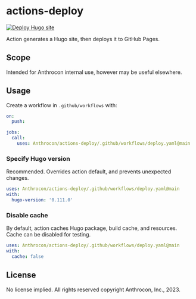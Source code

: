 # actions-deploy

[![Deploy Hugo site](https://github.com/Anthrocon/actions-deploy/actions/workflows/test.yaml/badge.svg)](https://github.com/Anthrocon/actions-deploy/actions/workflows/test.yaml)

Action generates a Hugo site, then deploys it to GitHub Pages.

## Scope

Intended for Anthrocon internal use, however may be useful elsewhere.

## Usage

Create a workflow in `.github/workflows` with:

```yaml
on:
  push:

jobs:
  call:
    uses: Anthrocon/actions-deploy/.github/workflows/deploy.yaml@main
```

### Specify Hugo version

Recommended. Overrides action default, and prevents unexpected changes.

```yaml
uses: Anthrocon/actions-deploy/.github/workflows/deploy.yaml@main
with:
  hugo-version: '0.111.0'
```

### Disable cache

By default, action caches Hugo package, build cache, and resources. Cache can be disabled for testing.

```yaml
uses: Anthrocon/actions-deploy/.github/workflows/deploy.yaml@main
with:
  cache: false
```

## License

No license implied. All rights reserved copyright Anthrocon, Inc., 2023.
